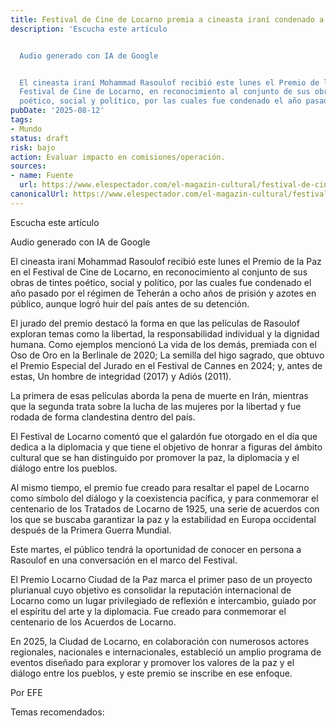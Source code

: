 ```yaml
---
title: Festival de Cine de Locarno premia a cineasta iraní condenado a
description: 'Escucha este artículo


  Audio generado con IA de Google


  El cineasta iraní Mohammad Rasoulof recibió este lunes el Premio de la Paz en el
  Festival de Cine de Locarno, en reconocimiento al conjunto de sus obras de tintes
  poético, social y político, por las cuales fue condenado el año pasado por el…'
pubDate: '2025-08-12'
tags:
- Mundo
status: draft
risk: bajo
action: Evaluar impacto en comisiones/operación.
sources:
- name: Fuente
  url: https://www.elespectador.com/el-magazin-cultural/festival-de-cine-de-locarno-premia-a-cineasta-irani-condenado-a-azotes-en-publico-noticias-hoy/
canonicalUrl: https://www.elespectador.com/el-magazin-cultural/festival-de-cine-de-locarno-premia-a-cineasta-irani-condenado-a-azotes-en-publico-noticias-hoy/
---
```

Escucha este artículo

Audio generado con IA de Google

El cineasta iraní Mohammad Rasoulof recibió este lunes el Premio de la Paz en el Festival de Cine de Locarno, en reconocimiento al conjunto de sus obras de tintes poético, social y político, por las cuales fue condenado el año pasado por el régimen de Teherán a ocho años de prisión y azotes en público, aunque logró huir del país antes de su detención.

El jurado del premio destacó la forma en que las películas de Rasoulof exploran temas como la libertad, la responsabilidad individual y la dignidad humana. Como ejemplos mencionó La vida de los demás, premiada con el Oso de Oro en la Berlinale de 2020; La semilla del higo sagrado, que obtuvo el Premio Especial del Jurado en el Festival de Cannes en 2024; y, antes de estas, Un hombre de integridad (2017) y Adiós (2011).

La primera de esas películas aborda la pena de muerte en Irán, mientras que la segunda trata sobre la lucha de las mujeres por la libertad y fue rodada de forma clandestina dentro del país.

El Festival de Locarno comentó que el galardón fue otorgado en el día que dedica a la diplomacia y que tiene el objetivo de honrar a figuras del ámbito cultural que se han distinguido por promover la paz, la diplomacia y el diálogo entre los pueblos.

Al mismo tiempo, el premio fue creado para resaltar el papel de Locarno como símbolo del diálogo y la coexistencia pacífica, y para conmemorar el centenario de los Tratados de Locarno de 1925, una serie de acuerdos con los que se buscaba garantizar la paz y la estabilidad en Europa occidental después de la Primera Guerra Mundial.

Este martes, el público tendrá la oportunidad de conocer en persona a Rasoulof en una conversación en el marco del Festival.

El Premio Locarno Ciudad de la Paz marca el primer paso de un proyecto plurianual cuyo objetivo es consolidar la reputación internacional de Locarno como un lugar privilegiado de reflexión e intercambio, guiado por el espíritu del arte y la diplomacia. Fue creado para conmemorar el centenario de los Acuerdos de Locarno.

En 2025, la Ciudad de Locarno, en colaboración con numerosos actores regionales, nacionales e internacionales, estableció un amplio programa de eventos diseñado para explorar y promover los valores de la paz y el diálogo entre los pueblos, y este premio se inscribe en ese enfoque.

Por EFE

Temas recomendados: